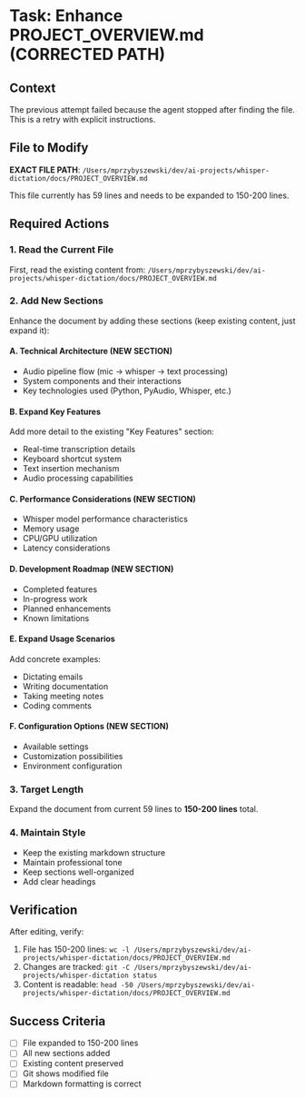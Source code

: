 # Task: Enhance PROJECT_OVERVIEW.md (CORRECTED PATH)

## Context
The previous attempt failed because the agent stopped after finding the file. This is a retry with explicit instructions.

## File to Modify
**EXACT FILE PATH**: `/Users/mprzybyszewski/dev/ai-projects/whisper-dictation/docs/PROJECT_OVERVIEW.md`

This file currently has 59 lines and needs to be expanded to 150-200 lines.

## Required Actions

### 1. Read the Current File
First, read the existing content from:
`/Users/mprzybyszewski/dev/ai-projects/whisper-dictation/docs/PROJECT_OVERVIEW.md`

### 2. Add New Sections
Enhance the document by adding these sections (keep existing content, just expand it):

#### A. Technical Architecture (NEW SECTION)
- Audio pipeline flow (mic → whisper → text processing)
- System components and their interactions
- Key technologies used (Python, PyAudio, Whisper, etc.)

#### B. Expand Key Features
Add more detail to the existing "Key Features" section:
- Real-time transcription details
- Keyboard shortcut system
- Text insertion mechanism
- Audio processing capabilities

#### C. Performance Considerations (NEW SECTION)
- Whisper model performance characteristics
- Memory usage
- CPU/GPU utilization
- Latency considerations

#### D. Development Roadmap (NEW SECTION)
- Completed features
- In-progress work
- Planned enhancements
- Known limitations

#### E. Expand Usage Scenarios
Add concrete examples:
- Dictating emails
- Writing documentation
- Taking meeting notes
- Coding comments

#### F. Configuration Options (NEW SECTION)
- Available settings
- Customization possibilities
- Environment configuration

### 3. Target Length
Expand the document from current 59 lines to **150-200 lines** total.

### 4. Maintain Style
- Keep the existing markdown structure
- Maintain professional tone
- Keep sections well-organized
- Add clear headings

## Verification
After editing, verify:
1. File has 150-200 lines: `wc -l /Users/mprzybyszewski/dev/ai-projects/whisper-dictation/docs/PROJECT_OVERVIEW.md`
2. Changes are tracked: `git -C /Users/mprzybyszewski/dev/ai-projects/whisper-dictation status`
3. Content is readable: `head -50 /Users/mprzybyszewski/dev/ai-projects/whisper-dictation/docs/PROJECT_OVERVIEW.md`

## Success Criteria
- [ ] File expanded to 150-200 lines
- [ ] All new sections added
- [ ] Existing content preserved
- [ ] Git shows modified file
- [ ] Markdown formatting is correct
